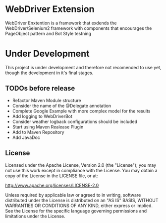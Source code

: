 WebDriver Extension
===================

WebDriver Enxtention is a framework that exdends the WebDriver/Selenium2 framework with components that encourages the PageObject pattern and Bot Style testning

# Under Development
This project is under development and therefore not recomended to use yet, though the development in it's final stages.



## TODOs before release

* Refactor Maven Module structure
* Consider the name of the @Delegate annotation
* Complete Google Example with more complex model for the results
* Add logging to WebDriverBot
* Consider weather logback configurations should be included
* Start using Maven Realease Plugin
* Add to Maven Repository
* Add JavaDoc



## License

Licensed under the Apache License, Version 2.0 (the "License");
you may not use this work except in compliance with the License.
You may obtain a copy of the License in the LICENSE file, or at:

   http://www.apache.org/licenses/LICENSE-2.0

Unless required by applicable law or agreed to in writing, software
distributed under the License is distributed on an "AS IS" BASIS,
WITHOUT WARRANTIES OR CONDITIONS OF ANY KIND, either express or implied.
See the License for the specific language governing permissions and
limitations under the License.